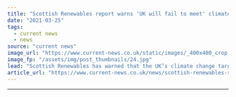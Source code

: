 ```yaml
---
title: "Scottish Renewables report warns 'UK will fail to meet' climate change targets without long duration storage"
date: "2021-03-25"
tags: 
  - current news
  - news
source: "current news"
image_url: "https://www.current-news.co.uk/static/images/_400x400_crop_center-center/Cruachan-Dam-part-of-Draxs-Cruachan-pumped-storage-hydro-site-image-Drax.jpg"
image_fp: "/assets/img/post_thumbnails/24.jpg"
lead: "​Scottish Renewables has warned that the UK’s climate change targets will not be met without the removal of barriers to long duration storage such as pumped storage hydro."
article_url: "https://www.current-news.co.uk/news/scottish-renewables-report-warns-uk-will-fail-to-meet-climate-change-targets-without-long-duration-storage?utm_source=rss-feeds&utm_medium=rss&utm_campaign=rss"
---
```


---
